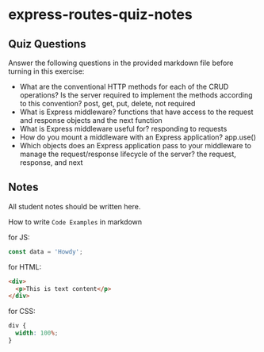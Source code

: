 # express-routes-quiz-notes

## Quiz Questions

Answer the following questions in the provided markdown file before turning in this exercise:

- What are the conventional HTTP methods for each of the CRUD operations? Is the server required to implement the methods according to this convention?
  post, get, put, delete, not required
- What is Express middleware?
  functions that have access to the request and response objects and the next function
- What is Express middleware useful for?
  responding to requests
- How do you mount a middleware with an Express application?
  app.use()
- Which objects does an Express application pass to your middleware to manage the request/response lifecycle of the server?
  the request, response, and next

## Notes

All student notes should be written here.

How to write `Code Examples` in markdown

for JS:

```javascript
const data = 'Howdy';
```

for HTML:

```html
<div>
  <p>This is text content</p>
</div>
```

for CSS:

```css
div {
  width: 100%;
}
```

